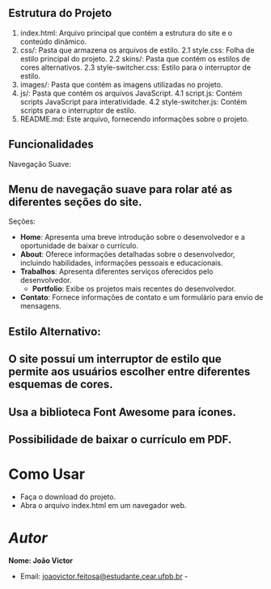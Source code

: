 


## Estrutura do Projeto

  1. index.html: Arquivo principal que contém a estrutura do site e o conteúdo dinâmico.
  2. css/: Pasta que armazena os arquivos de estilo.
    2.1 style.css: Folha de estilo principal do projeto.
    2.2 skins/: Pasta que contém os estilos de cores alternativos.
    2.3 style-switcher.css: Estilo para o interruptor de estilo.
  3. images/: Pasta que contém as imagens utilizadas no projeto.
  4. js/: Pasta que contém os arquivos JavaScript.
    4.1 script.js: Contém scripts JavaScript para interatividade.
    4.2 style-switcher.js: Contém scripts para o interruptor de estilo.
  5. README.md: Este arquivo, fornecendo informações sobre o projeto.


## Funcionalidades
Navegação Suave:

## Menu de navegação suave para rolar até as diferentes seções do site.
Seções:

  - **Home**: Apresenta uma breve introdução sobre o desenvolvedor e a oportunidade de baixar o currículo.
  - **About**: Oferece informações detalhadas sobre o desenvolvedor, incluindo habilidades, informações pessoais e educacionais.
  - **Trabalhos**: Apresenta diferentes serviços oferecidos pelo desenvolvedor.
    - **Portfolio**: Exibe os projetos mais recentes do desenvolvedor.
  - **Contato**: Fornece informações de contato e um formulário para envio de mensagens.


## Estilo Alternativo:

## O site possui um interruptor de estilo que permite aos usuários escolher entre diferentes esquemas de cores.

## Usa a biblioteca **Font Awesome** para ícones.


## Possibilidade de baixar o currículo em PDF.


# Como Usar
- Faça o download do projeto.
- Abra o arquivo index.html em um navegador web.


# *Autor*
**Nome: João Victor**
- Email: joaovictor.feitosa@estudante.cear.ufpb.br -


